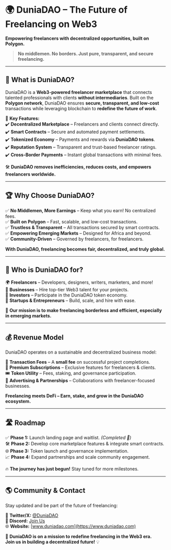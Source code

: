 # 🌍 DuniaDAO – The Future of Freelancing on Web3  

**Empowering freelancers with decentralized opportunities, built on Polygon.**  

> **No middlemen. No borders. Just pure, transparent, and secure freelancing.**  

---

## 🎯 What is DuniaDAO?  

DuniaDAO is a **Web3-powered freelancer marketplace** that connects talented professionals with clients **without intermediaries**. Built on the **Polygon network**, DuniaDAO ensures **secure, transparent, and low-cost** transactions while leveraging blockchain to **redefine the future of work**.  

🚀 **Key Features:**  
✔️ **Decentralized Marketplace** – Freelancers and clients connect directly.  
✔️ **Smart Contracts** – Secure and automated payment settlements.  
✔️ **Tokenized Economy** – Payments and rewards via **DuniaDAO tokens**.  
✔️ **Reputation System** – Transparent and trust-based freelancer ratings.  
✔️ **Cross-Border Payments** – Instant global transactions with minimal fees.  

🛠 **DuniaDAO removes inefficiencies, reduces costs, and empowers freelancers worldwide.**  

---

## 🏆 Why Choose DuniaDAO?  

✅ **No Middlemen, More Earnings** – Keep what you earn! No centralized fees.  
✅ **Built on Polygon** – Fast, scalable, and low-cost transactions.  
✅ **Trustless & Transparent** – All transactions secured by smart contracts.  
✅ **Empowering Emerging Markets** – Designed for Africa and beyond.  
✅ **Community-Driven** – Governed by freelancers, for freelancers.  

**With DuniaDAO, freelancing becomes fair, decentralized, and truly global.**  

---

## 👥 Who is DuniaDAO for?  

🌍 **Freelancers** – Developers, designers, writers, marketers, and more!  
💼 **Businesses** – Hire top-tier Web3 talent for your projects.  
🏦 **Investors** – Participate in the DuniaDAO token economy.  
🌱 **Startups & Entrepreneurs** – Build, scale, and hire with ease.  

📌 **Our mission is to make freelancing borderless and efficient, especially in emerging markets.**  

---

## 💰 Revenue Model  

DuniaDAO operates on a sustainable and decentralized business model:  

💸 **Transaction Fees** – A **small fee** on successful project completions.  
🚀 **Premium Subscriptions** – Exclusive features for freelancers & clients.  
🎟 **Token Utility** – Fees, staking, and governance participation.  
🤝 **Advertising & Partnerships** – Collaborations with freelancer-focused businesses.  

**Freelancing meets DeFi – Earn, stake, and grow in the DuniaDAO ecosystem.**  

---

## 🛣 Roadmap  

✅ **Phase 1:** Launch landing page and waitlist. *(Completed 🎉)*    
🛠 **Phase 2:** Develop core marketplace features & integrate smart contracts.  
🌐 **Phase 3:** Token launch and governance implementation.  
📈 **Phase 4:** Expand partnerships and scale community engagement.  

🔥 **The journey has just begun!** Stay tuned for more milestones.  

---

## 🌎 Community & Contact  

Stay updated and be part of the future of freelancing:  

📢 **Twitter/X:** [@DuniaDAO](https://twitter.com/DuniaDAO)  
💬 **Discord:** [Join Us](https://discord.gg/DU8sgTgK9r)  
🌐 **Website:** [www.duniadao.com](https://www.duniadao.com)  

🚀 **DuniaDAO is on a mission to redefine freelancing in the Web3 era.**  
**Join us in building a decentralized future!** 💡  








